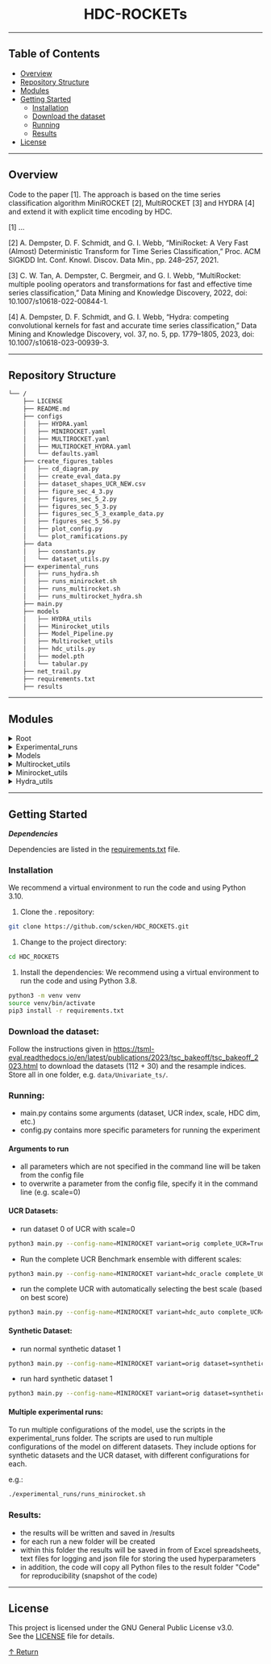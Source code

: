 <div align="center">
<h1 align="center">
<br />HDC-ROCKETs</h1>

</div>

---

## Table of Contents

- [Overview](#overview)
- [Repository Structure](#repository-structure)
- [Modules](#modules)
- [Getting Started](#getting-started) 
  - [Installation](#installation)
  - [Download the dataset](#download-the-dataset)
  - [Running](#running)
  - [Results](#results)
- [License](#license)

---

## Overview

Code to the paper [1]. The approach is based on the time series classification algorithm MiniROCKET [2], MultiROCKET [3] and HYDRA [4] and extend it with explicit time encoding by HDC.

[1] ...

[2] A. Dempster, D. F. Schmidt, and G. I. Webb, “MiniRocket: A Very Fast (Almost) Deterministic Transform for Time Series Classification,” Proc. ACM SIGKDD Int. Conf. Knowl. Discov. Data Min., pp. 248–257, 2021.

[3] C. W. Tan, A. Dempster, C. Bergmeir, and G. I. Webb, “MultiRocket: multiple pooling operators and transformations for fast and effective time series classification,” Data Mining and Knowledge Discovery, 2022, doi: 10.1007/s10618-022-00844-1.

[4] A. Dempster, D. F. Schmidt, and G. I. Webb, “Hydra: competing convolutional kernels for fast and accurate time series classification,” Data Mining and Knowledge Discovery, vol. 37, no. 5, pp. 1779–1805, 2023, doi: 10.1007/s10618-023-00939-3.


---

## Repository Structure

```sh
└── /
    ├── LICENSE
    ├── README.md
    ├── configs
    │   ├── HYDRA.yaml
    │   ├── MINIROCKET.yaml
    │   ├── MULTIROCKET.yaml
    │   ├── MULTIROCKET_HYDRA.yaml
    │   └── defaults.yaml
    ├── create_figures_tables
    │   ├── cd_diagram.py
    │   ├── create_eval_data.py
    │   ├── dataset_shapes_UCR_NEW.csv
    │   ├── figure_sec_4_3.py
    │   ├── figures_sec_5_2.py
    │   ├── figures_sec_5_3.py
    │   ├── figures_sec_5_3_example_data.py
    │   ├── figures_sec_5_56.py
    │   ├── plot_config.py
    │   └── plot_ramifications.py
    ├── data
    │   ├── constants.py
    │   └── dataset_utils.py
    ├── experimental_runs
    │   ├── runs_hydra.sh
    │   ├── runs_minirocket.sh
    │   ├── runs_multirocket.sh
    │   ├── runs_multirocket_hydra.sh
    ├── main.py
    ├── models
    │   ├── HYDRA_utils
    │   ├── Minirocket_utils
    │   ├── Model_Pipeline.py
    │   ├── Multirocket_utils
    │   ├── hdc_utils.py
    │   ├── model.pth
    │   └── tabular.py
    ├── net_trail.py
    ├── requirements.txt
    ├── results
```

---

## Modules

<details closed><summary>Root</summary>

| File                  | Summary                                                                                                                                                                                                                                                                                                                                                                                                                                                                                                                                     |
|-----------------------|---------------------------------------------------------------------------------------------------------------------------------------------------------------------------------------------------------------------------------------------------------------------------------------------------------------------------------------------------------------------------------------------------------------------------------------------------------------------------------------------------------------------------------------------|
| [plot_timestamp_sim.py](https://github.com/scken/HDC_MiniRocket_private/blob/master/plot_timestamp_sim.py) | This code generates a plot of graded similarity in timesteps using the HDC-MiniROCKET model. It calculates cosine similarity between vector encodings at different timestamps and plots the results. The plot shows how similarity changes with timestamp difference as a percentage of the total series length.                                                                                                                                                                                                                            |
| [ts_viewer.py](https://github.com/scken/HDC_MiniRocket_private/blob/master/ts_viewer.py)          | The code is a time series viewer application implemented using Tkinter and Matplotlib libraries in Python. It allows users to select different datasets, visualize time series data, and interactively explore different variables and class labels. The application provides options to visualize the mean of samples and supports scrolling to view large datasets.                                                                                                                                                                       |
| [requirements.txt](https://github.com/scken/HDC_MiniRocket_private/blob/master/requirements.txt)      | The code requires specific versions of the following libraries: scipy, matplotlib, numpy, openpyxl, sktime, pandas, numba, and scikit_learn. These libraries provide functionality for scientific computing, data visualization, machine learning, and data manipulation.                                                                                                                                                                                                                                                                   |
| [main.py](https://github.com/scken/HDC_MiniRocket_private/blob/master/main.py)               | The code initializes and runs a time series classification experiment using the HDC-MiniROCKET model. It accepts command line arguments for dataset selection, path settings, normalization, scaling parameters, and model type. The code saves logs and results to specified folders, generates a random name for the run, and copies all Python files to the result folder. It then trains and evaluates the model on either a single dataset or all datasets in the UCR and UEA repositories, with the option to run on multiple scales. |
| [main_run.py](https://github.com/scken/HDC_MiniRocket_private/blob/master/main_run.py)           | The code is a high-level class for training and evaluating time series classification models. It loads the dataset, trains the model, and evaluates its performance using metrics like accuracy, F1 score, and confusion matrix. The results are saved in Excel files for analysis. The code also includes a function to append a DataFrame to an existing Excel file.                                                                                                                                                                      |
| [plot_figures.m](https://github.com/scken/HDC_MiniRocket_private/blob/master/plot_figures.m)        | The code implements several functionalities. It reads data from an Excel file, performs calculations and generates plots for pairwise accuracy comparison, relative performance change, accuracy over different parameters, and evaluation of time effort for different algorithms.                                                                                                                                                                                                                                                         |

</details>

<details closed><summary>Experimental_runs</summary>

| File                      | Summary                                                                                                                                                                                                                                                                                              |
|---------------------------|------------------------------------------------------------------------------------------------------------------------------------------------------------------------------------------------------------------------------------------------------------------------------------------------------|
| [runs_multirocket.sh](https://github.com/scken/HDC_MiniRocket_private/blob/master/experimental_runs/runs_multirocket.sh)       | This script is used to run multiple configurations for different datasets using the "main.py" file. It sets the global variables for the model and the results folder, and then runs the main script for Minirocket encoding with different arguments for each dataset and configuration.            |
| [runs_minirocket.sh](https://github.com/scken/HDC_MiniRocket_private/blob/master/experimental_runs/runs_minirocket.sh)        | This script is used to run multiple configurations for different datasets using the "main.py" file. It sets the global variables for the model and the results folder, and then runs the main script for Multirocket encoding with different arguments for each dataset and configuration.           |
| [runs_hydra.sh](https://github.com/scken/HDC_MiniRocket_private/blob/master/experimental_runs/runs_hydra.sh)             | This script is used to run multiple configurations for different datasets using the "main.py" file. It sets the global variables for the model and the results folder, and then runs the main script for Hydra encoding with different arguments for each dataset and configuration.                 |
| [runs_multirocket_hydra.sh](https://github.com/scken/HDC_MiniRocket_private/blob/master/experimental_runs/runs_multirocket_hydra.sh) | This script is used to run multiple configurations for different datasets using the "main.py" file. It sets the global variables for the model and the results folder, and then runs the main script for Multirocket and Hydra encoding with different arguments for each dataset and configuration. |

</details>

<details closed><summary>Models</summary>

| File              | Summary                                                                                                                                                                                                                                                                                                                              |
|-------------------|--------------------------------------------------------------------------------------------------------------------------------------------------------------------------------------------------------------------------------------------------------------------------------------------------------------------------------------|
| [Model_Pipeline.py](https://github.com/scken/HDC_MiniRocket_private/blob/master/models/Model_Pipeline.py) | The code in models/Model_Pipeline.py defines a class called Model_Pipeline that is used for training and evaluating a defined model. It can be initialized with a specific encoder type like Minirocket, HDC-Minirocker, ... . It also contains methods for fitting the best scale parameter, creating the pose matrices, and so on. |


</details>

<details closed><summary>Multirocket_utils</summary>

| File                        | Summary                                                                                                                                                                                                                                                                                                                                                                      |
|-----------------------------|------------------------------------------------------------------------------------------------------------------------------------------------------------------------------------------------------------------------------------------------------------------------------------------------------------------------------------------------------------------------------|
| [multirocket_multivariate.py](https://github.com/scken/HDC_MiniRocket_private/blob/master/models/Multirocket_utils/multirocket_multivariate.py) | The script implements a Multirocket_Encoder class that is used for time series encoding. It utilizes the MultiRocketFeatures module, an implementation of the MultiRocket algorithm for time series classification. The Multirocket_Encoder module provides methods for forward pass, transformation, and fitting, to generate encoded features from input time series data. |

</details>

<details closed><summary>Minirocket_utils</summary>

| File                       | Summary                                                                                                                                                                                                                                                                                                                                                                                                                                                                                                                                                                 |
|----------------------------|-------------------------------------------------------------------------------------------------------------------------------------------------------------------------------------------------------------------------------------------------------------------------------------------------------------------------------------------------------------------------------------------------------------------------------------------------------------------------------------------------------------------------------------------------------------------------|
| [minirocket_multivariate.py](https://github.com/scken/HDC_MiniRocket_private/blob/master/models/Minirocket_utils/minirocket_multivariate.py) | The code defines a Minirocket_Encoder class that is used for time series encoding. It utilizes the MiniRocketFeatures module, an implementation of the MiniRocket algorithm for time series classification. The Minirocket_Encoder module provides methods for forward pass, transformation, and fitting, to generate encoded features from input time series data.                                                                                                                                                                                                     |

</details>

<details closed><summary>Hydra_utils</summary>

| File                  | Summary                                                                                                                                                                                                                                                                                                                                         |
|-----------------------|-------------------------------------------------------------------------------------------------------------------------------------------------------------------------------------------------------------------------------------------------------------------------------------------------------------------------------------------------|
| [hydra_multivariate.py](https://github.com/scken/HDC_MiniRocket_private/blob/master/models/HYDRA_utils/hydra_multivariate.py) | The code defines a Hydra_Encoder class that is used for time series encoding. It utilizes the HydraFeatures module, an implementation of the Hydra algorithm for time series classification. The Hydra_Encoder module provides methods for forward pass, transformation, and fitting, to generate encoded features from input time series data. |

</details>

---

## Getting Started

***Dependencies***

Dependencies are listed in the [requirements.txt](requirements.txt) file. 

### Installation
We recommend a virtual environment to run the code and using Python 3.10. 
1. Clone the . repository:

```sh
git clone https://github.com/scken/HDC_ROCKETS.git
```

1. Change to the project directory:

```sh
cd HDC_ROCKETS
```

1. Install the dependencies: We recommend using a virtual environment to run the code and using Python 3.8.

```sh
python3 -m venv venv
source venv/bin/activate
pip3 install -r requirements.txt
```


### Download the dataset:

Follow the instructions given in https://tsml-eval.readthedocs.io/en/latest/publications/2023/tsc_bakeoff/tsc_bakeoff_2023.html to download the datasets (112 + 30) and the resample indices. 
Store all in one folder, e.g. `data/Univariate_ts/`.


### Running:

- main.py contains some arguments (dataset, UCR index, scale, HDC dim, etc.)
- config.py contains more specific parameters for running the experiment

#### Arguments to run

- all parameters which are not specified in the command line will be taken from the config file
- to overwrite a parameter from the config file, specify it in the command line (e.g. scale=0)

#### UCR Datasets:

- run dataset 0 of UCR with scale=0

```sh
python3 main.py --config-name=MINIROCKET variant=orig complete_UCR=True
```

- Run the complete UCR Benchmark ensemble with different scales:

```sh
python3 main.py --config-name=MINIROCKET variant=hdc_oracle complete_UCR=True
```

- run the complete UCR with automatically selecting the best scale (based on best score)

```sh
python3 main.py --config-name=MINIROCKET variant=hdc_auto complete_UCR=True
```

#### Synthetic Dataset:

- run normal synthetic dataset 1

```sh
python3 main.py --config-name=MINIROCKET variant=orig dataset=synthetic
```

- run hard synthetic dataset 1

```sh
python3 main.py --config-name=MINIROCKET variant=orig dataset=synthetic_hard
```

#### Multiple experimental runs:

To run multiple configurations of the model, use the scripts in the experimental_runs folder.
The scripts are used to run multiple configurations of the model on different datasets.
They include options for synthetic datasets and the UCR dataset, with different configurations for each.

e.g.:

```sh
./experimental_runs/runs_minirocket.sh
```

### Results:

- the results will be written and saved in /results
- for each run a new folder will be created 
- within this folder the results will be saved in from of Excel spreadsheets, text files for logging and json file for storing the used hyperparameters 
- in addition, the code will copy all Python files to the result folder "Code" for reproducibility (snapshot of the code)

---

## License

This project is licensed under the GNU General Public License v3.0.  
See the [LICENSE](LICENSE) file for details.

[↑ Return](#Top)